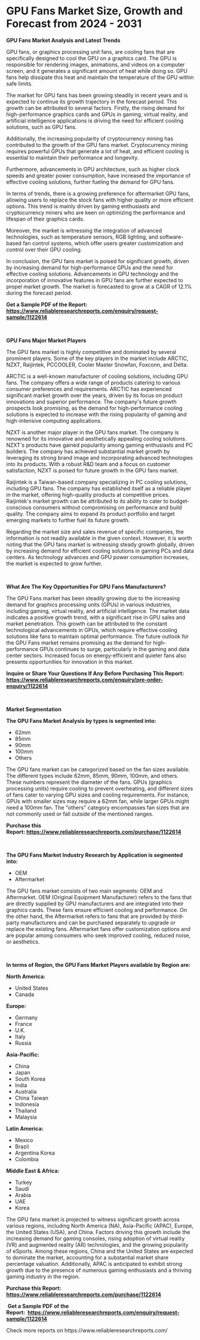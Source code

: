 <p><h1>GPU Fans Market Size, Growth and Forecast from 2024 - 2031</h1></p><p><strong>GPU Fans Market Analysis and Latest Trends</strong></p>
<p><p>GPU fans, or graphics processing unit fans, are cooling fans that are specifically designed to cool the GPU on a graphics card. The GPU is responsible for rendering images, animations, and videos on a computer screen, and it generates a significant amount of heat while doing so. GPU fans help dissipate this heat and maintain the temperature of the GPU within safe limits.</p><p>The market for GPU fans has been growing steadily in recent years and is expected to continue its growth trajectory in the forecast period. This growth can be attributed to several factors. Firstly, the rising demand for high-performance graphics cards and GPUs in gaming, virtual reality, and artificial intelligence applications is driving the need for efficient cooling solutions, such as GPU fans.</p><p>Additionally, the increasing popularity of cryptocurrency mining has contributed to the growth of the GPU fans market. Cryptocurrency mining requires powerful GPUs that generate a lot of heat, and efficient cooling is essential to maintain their performance and longevity.</p><p>Furthermore, advancements in GPU architecture, such as higher clock speeds and greater power consumption, have increased the importance of effective cooling solutions, further fueling the demand for GPU fans.</p><p>In terms of trends, there is a growing preference for aftermarket GPU fans, allowing users to replace the stock fans with higher quality or more efficient options. This trend is mainly driven by gaming enthusiasts and cryptocurrency miners who are keen on optimizing the performance and lifespan of their graphics cards.</p><p>Moreover, the market is witnessing the integration of advanced technologies, such as temperature sensors, RGB lighting, and software-based fan control systems, which offer users greater customization and control over their GPU cooling.</p><p>In conclusion, the GPU fans market is poised for significant growth, driven by increasing demand for high-performance GPUs and the need for effective cooling solutions. Advancements in GPU technology and the incorporation of innovative features in GPU fans are further expected to propel market growth. The market is forecasted to grow at a CAGR of 12.1% during the forecast period.</p></p>
<p><strong>Get a Sample PDF of the Report:&nbsp; <a href="https://www.reliableresearchreports.com/enquiry/request-sample/1122614">https://www.reliableresearchreports.com/enquiry/request-sample/1122614</a></strong></p>
<p>&nbsp;</p>
<p><strong>GPU Fans Major Market Players</strong></p>
<p><p>The GPU fans market is highly competitive and dominated by several prominent players. Some of the key players in the market include ARCTIC, NZXT, Raijintek, PCCOOLER, Cooler Master Snowfan, Foxconn, and Delta.</p><p>ARCTIC is a well-known manufacturer of cooling solutions, including GPU fans. The company offers a wide range of products catering to various consumer preferences and requirements. ARCTIC has experienced significant market growth over the years, driven by its focus on product innovations and superior performance. The company's future growth prospects look promising, as the demand for high-performance cooling solutions is expected to increase with the rising popularity of gaming and high-intensive computing applications.</p><p>NZXT is another major player in the GPU fans market. The company is renowned for its innovative and aesthetically appealing cooling solutions. NZXT's products have gained popularity among gaming enthusiasts and PC builders. The company has achieved substantial market growth by leveraging its strong brand image and incorporating advanced technologies into its products. With a robust R&D team and a focus on customer satisfaction, NZXT is poised for future growth in the GPU fans market.</p><p>Raijintek is a Taiwan-based company specializing in PC cooling solutions, including GPU fans. The company has established itself as a reliable player in the market, offering high-quality products at competitive prices. Raijintek's market growth can be attributed to its ability to cater to budget-conscious consumers without compromising on performance and build quality. The company aims to expand its product portfolio and target emerging markets to further fuel its future growth.</p><p>Regarding the market size and sales revenue of specific companies, the information is not readily available in the given context. However, it is worth noting that the GPU fans market is witnessing steady growth globally, driven by increasing demand for efficient cooling solutions in gaming PCs and data centers. As technology advances and GPU power consumption increases, the market is expected to grow further.</p></p>
<p>&nbsp;</p>
<p><strong>What Are The Key Opportunities For GPU Fans Manufacturers?</strong></p>
<p><p>The GPU Fans market has been steadily growing due to the increasing demand for graphics processing units (GPUs) in various industries, including gaming, virtual reality, and artificial intelligence. The market data indicates a positive growth trend, with a significant rise in GPU sales and market penetration. This growth can be attributed to the constant technological advancements in GPUs, which require effective cooling solutions like fans to maintain optimal performance. The future outlook for the GPU Fans market remains promising as the demand for high-performance GPUs continues to surge, particularly in the gaming and data center sectors. Increased focus on energy-efficient and quieter fans also presents opportunities for innovation in this market.</p></p>
<p><strong>Inquire or Share Your Questions If Any Before Purchasing This Report: <a href="https://www.reliableresearchreports.com/enquiry/pre-order-enquiry/1122614">https://www.reliableresearchreports.com/enquiry/pre-order-enquiry/1122614</a></strong></p>
<p>&nbsp;</p>
<p><strong>Market Segmentation</strong></p>
<p><strong>The GPU Fans Market Analysis by types is segmented into:</strong></p>
<p><ul><li>62mm</li><li>85mm</li><li>90mm</li><li>100mm</li><li>Others</li></ul></p>
<p><p>The GPU fans market can be categorized based on the fan sizes available. The different types include 62mm, 85mm, 90mm, 100mm, and others. These numbers represent the diameter of the fans. GPUs (graphics processing units) require cooling to prevent overheating, and different sizes of fans cater to varying GPU sizes and cooling requirements. For instance, GPUs with smaller sizes may require a 62mm fan, while larger GPUs might need a 100mm fan. The "others" category encompasses fan sizes that are not commonly used or fall outside of the mentioned ranges.</p></p>
<p><strong>Purchase this Report:&nbsp;<a href="https://www.reliableresearchreports.com/purchase/1122614">https://www.reliableresearchreports.com/purchase/1122614</a></strong></p>
<p>&nbsp;</p>
<p><strong>The GPU Fans Market Industry Research by Application is segmented into:</strong></p>
<p><ul><li>OEM</li><li>Aftermarket</li></ul></p>
<p><p>The GPU fans market consists of two main segments: OEM and Aftermarket. OEM (Original Equipment Manufacturer) refers to the fans that are directly supplied by GPU manufacturers and are integrated into their graphics cards. These fans ensure efficient cooling and performance. On the other hand, the Aftermarket refers to fans that are provided by third-party manufacturers and can be purchased separately to upgrade or replace the existing fans. Aftermarket fans offer customization options and are popular among consumers who seek improved cooling, reduced noise, or aesthetics.</p></p>
<p>&nbsp;</p>
<p><strong>In terms of Region, the GPU Fans Market Players available by Region are:</strong></p>
<p>
    <p> <strong> North America: </strong>
        <ul>
            <li>United States</li>
            <li>Canada</li>
        </ul>
        </p> 
    <p> <strong> Europe: </strong>
        <ul>
            <li>Germany</li>
            <li>France</li>
            <li>U.K.</li>
            <li>Italy</li>
            <li>Russia</li>
        </ul>
        </p> 
    <p> <strong> Asia-Pacific: </strong>
        <ul>
            <li>China</li>
            <li>Japan</li>
            <li>South Korea</li>
            <li>India</li>
            <li>Australia</li>
            <li>China Taiwan</li>
            <li>Indonesia</li>
            <li>Thailand</li>
            <li>Malaysia</li>
        </ul>
        </p> 
    <p> <strong> Latin America: </strong>
        <ul>
            <li>Mexico</li>
            <li>Brazil</li>
            <li>Argentina Korea</li>
            <li>Colombia</li>
        </ul>
        </p> 
    <p> <strong> Middle East & Africa: </strong>
        <ul>
            <li>Turkey</li>
            <li>Saudi</li>
            <li>Arabia</li>
            <li>UAE</li>
            <li>Korea</li>
        </ul>
    </p>
    </p>
<p><p>The GPU fans market is projected to witness significant growth across various regions, including North America (NA), Asia-Pacific (APAC), Europe, the United States (USA), and China. Factors driving this growth include the increasing demand for gaming consoles, rising adoption of virtual reality (VR) and augmented reality (AR) technologies, and the growing popularity of eSports. Among these regions, China and the United States are expected to dominate the market, accounting for a substantial market share percentage valuation. Additionally, APAC is anticipated to exhibit strong growth due to the presence of numerous gaming enthusiasts and a thriving gaming industry in the region.</p></p>
<p><strong>Purchase this Report: <a href="https://www.reliableresearchreports.com/purchase/1122614">https://www.reliableresearchreports.com/purchase/1122614</a></strong></p>
<p>&nbsp;<strong>Get a Sample PDF of the Report:&nbsp;&nbsp;<a href="https://www.reliableresearchreports.com/enquiry/request-sample/1122614">https://www.reliableresearchreports.com/enquiry/request-sample/1122614</a></strong></p>
<p><strong></strong></p>
<p>Check more reports on https://www.reliableresearchreports.com/</p>